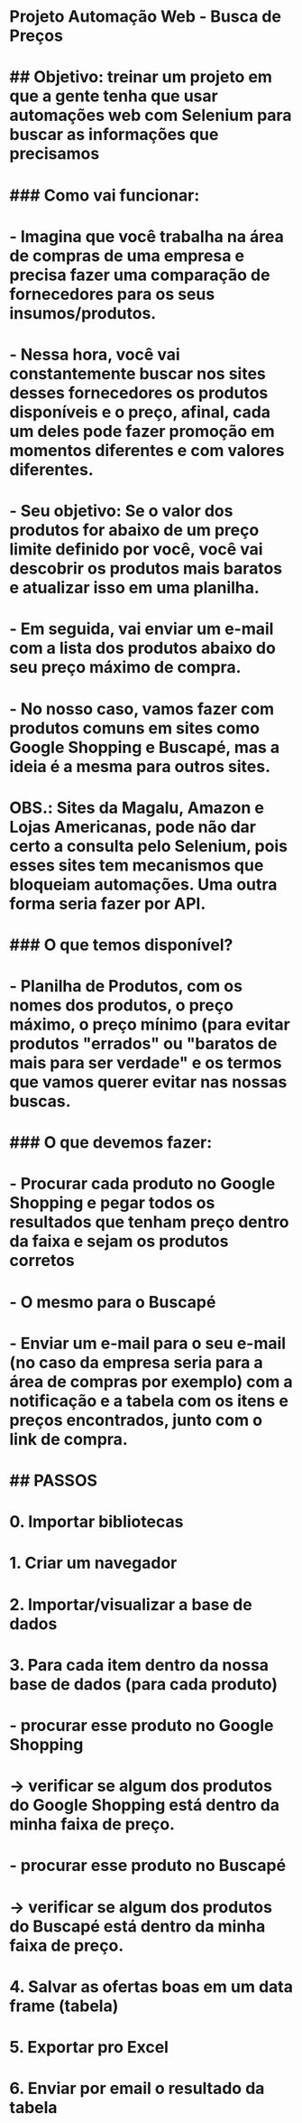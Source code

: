
# Projeto Automação Web - Busca de Preços
# 
# ## Objetivo: treinar um projeto em que a gente tenha que usar automações web com Selenium para buscar as informações que precisamos
# 
# 
# ### Como vai funcionar:
# 
# - Imagina que você trabalha na área de compras de uma empresa e precisa fazer uma comparação de fornecedores para os seus insumos/produtos.
# 
# - Nessa hora, você vai constantemente buscar nos sites desses fornecedores os produtos disponíveis e o preço, afinal, cada um deles pode fazer promoção em momentos diferentes e com valores diferentes.
# 
# - Seu objetivo: Se o valor dos produtos for abaixo de um preço limite definido por você, você vai descobrir os produtos mais baratos e atualizar isso em uma planilha.
# - Em seguida, vai enviar um e-mail com a lista dos produtos abaixo do seu preço máximo de compra.
# 
# - No nosso caso, vamos fazer com produtos comuns em sites como Google Shopping e Buscapé, mas a ideia é a mesma para outros sites.
# 
# OBS.: Sites da Magalu, Amazon e Lojas Americanas, pode não dar certo a consulta pelo Selenium, pois esses sites tem mecanismos que bloqueiam automações. Uma outra forma seria fazer por API.
# 
# 
# ### O que temos disponível?
# 
# - Planilha de Produtos, com os nomes dos produtos, o preço máximo, o preço mínimo (para evitar produtos "errados" ou "baratos de mais para ser verdade" e os termos que vamos querer evitar nas nossas buscas.
# 
# ### O que devemos fazer:
# 
# - Procurar cada produto no Google Shopping e pegar todos os resultados que tenham preço dentro da faixa e sejam os produtos corretos
# - O mesmo para o Buscapé
# - Enviar um e-mail para o seu e-mail (no caso da empresa seria para a área de compras por exemplo) com a notificação e a tabela com os itens e preços encontrados, junto com o link de compra.
# 
# ## PASSOS
# 
# 0. Importar bibliotecas
# 
# 1. Criar um navegador
# 
# 2. Importar/visualizar a base de dados
# 
# 3. Para cada item dentro da nossa base de dados (para cada produto)
# 
#     - procurar esse produto no Google Shopping
#         -> verificar se algum dos produtos do Google Shopping está dentro da minha faixa de preço.
#     - procurar esse produto no Buscapé
#         -> verificar se algum dos produtos do Buscapé está dentro da minha faixa de preço.
#         
# 
# 4. Salvar as ofertas boas em um data frame (tabela)
# 
# 5. Exportar pro Excel
# 
# 6. Enviar por email o resultado da tabela
